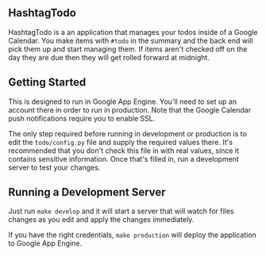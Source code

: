 HashtagTodo
-----------

HashtagTodo is a an application that manages your todos inside of a Google Calendar. You make items with `#todo` in the summary and the back end will pick them up and start managing them. If items aren't checked off on the day they are due then they will get rolled forward at midnight.

Getting Started
---------------

This is designed to run in Google App Engine. You'll need to set up an account there in order to run in production. Note that the Google Calendar push notifications require you to enable SSL.

The only step required before running in development or production is to edit the `todo/config.py` file and supply the required values there. It's recommended that you don't check this file in with real values, since it contains sensitive information. Once that's filled in, run a development server to test your changes.

Running a Development Server
----------------------------

Just run `make develop` and it will start a server that will watch for files changes as you edit and apply the changes immediately.

If you have the right credentials, `make production` will deploy the application to Google App Engine.
